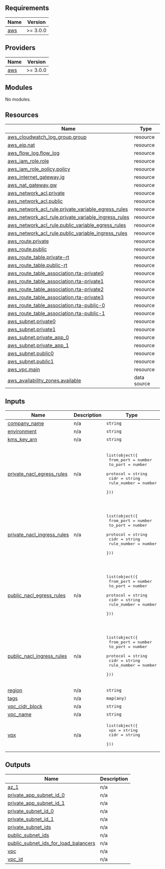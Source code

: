 <!-- BEGIN_TF_DOCS -->
## Requirements

| Name | Version |
|------|---------|
| <a name="requirement_aws"></a> [aws](#requirement\_aws) | >= 3.0.0 |

## Providers

| Name | Version |
|------|---------|
| <a name="provider_aws"></a> [aws](#provider\_aws) | >= 3.0.0 |

## Modules

No modules.

## Resources

| Name | Type |
|------|------|
| [aws_cloudwatch_log_group.group](https://registry.terraform.io/providers/hashicorp/aws/latest/docs/resources/cloudwatch_log_group) | resource |
| [aws_eip.nat](https://registry.terraform.io/providers/hashicorp/aws/latest/docs/resources/eip) | resource |
| [aws_flow_log.flow_log](https://registry.terraform.io/providers/hashicorp/aws/latest/docs/resources/flow_log) | resource |
| [aws_iam_role.role](https://registry.terraform.io/providers/hashicorp/aws/latest/docs/resources/iam_role) | resource |
| [aws_iam_role_policy.policy](https://registry.terraform.io/providers/hashicorp/aws/latest/docs/resources/iam_role_policy) | resource |
| [aws_internet_gateway.ig](https://registry.terraform.io/providers/hashicorp/aws/latest/docs/resources/internet_gateway) | resource |
| [aws_nat_gateway.gw](https://registry.terraform.io/providers/hashicorp/aws/latest/docs/resources/nat_gateway) | resource |
| [aws_network_acl.private](https://registry.terraform.io/providers/hashicorp/aws/latest/docs/resources/network_acl) | resource |
| [aws_network_acl.public](https://registry.terraform.io/providers/hashicorp/aws/latest/docs/resources/network_acl) | resource |
| [aws_network_acl_rule.private_variable_egress_rules](https://registry.terraform.io/providers/hashicorp/aws/latest/docs/resources/network_acl_rule) | resource |
| [aws_network_acl_rule.private_variable_ingress_rules](https://registry.terraform.io/providers/hashicorp/aws/latest/docs/resources/network_acl_rule) | resource |
| [aws_network_acl_rule.public_variable_egress_rules](https://registry.terraform.io/providers/hashicorp/aws/latest/docs/resources/network_acl_rule) | resource |
| [aws_network_acl_rule.public_variable_ingress_rules](https://registry.terraform.io/providers/hashicorp/aws/latest/docs/resources/network_acl_rule) | resource |
| [aws_route.private](https://registry.terraform.io/providers/hashicorp/aws/latest/docs/resources/route) | resource |
| [aws_route.public](https://registry.terraform.io/providers/hashicorp/aws/latest/docs/resources/route) | resource |
| [aws_route_table.private-rt](https://registry.terraform.io/providers/hashicorp/aws/latest/docs/resources/route_table) | resource |
| [aws_route_table.public-rt](https://registry.terraform.io/providers/hashicorp/aws/latest/docs/resources/route_table) | resource |
| [aws_route_table_association.rta-private0](https://registry.terraform.io/providers/hashicorp/aws/latest/docs/resources/route_table_association) | resource |
| [aws_route_table_association.rta-private1](https://registry.terraform.io/providers/hashicorp/aws/latest/docs/resources/route_table_association) | resource |
| [aws_route_table_association.rta-private2](https://registry.terraform.io/providers/hashicorp/aws/latest/docs/resources/route_table_association) | resource |
| [aws_route_table_association.rta-private3](https://registry.terraform.io/providers/hashicorp/aws/latest/docs/resources/route_table_association) | resource |
| [aws_route_table_association.rta-public-0](https://registry.terraform.io/providers/hashicorp/aws/latest/docs/resources/route_table_association) | resource |
| [aws_route_table_association.rta-public-1](https://registry.terraform.io/providers/hashicorp/aws/latest/docs/resources/route_table_association) | resource |
| [aws_subnet.private0](https://registry.terraform.io/providers/hashicorp/aws/latest/docs/resources/subnet) | resource |
| [aws_subnet.private1](https://registry.terraform.io/providers/hashicorp/aws/latest/docs/resources/subnet) | resource |
| [aws_subnet.private_app_0](https://registry.terraform.io/providers/hashicorp/aws/latest/docs/resources/subnet) | resource |
| [aws_subnet.private_app_1](https://registry.terraform.io/providers/hashicorp/aws/latest/docs/resources/subnet) | resource |
| [aws_subnet.public0](https://registry.terraform.io/providers/hashicorp/aws/latest/docs/resources/subnet) | resource |
| [aws_subnet.public1](https://registry.terraform.io/providers/hashicorp/aws/latest/docs/resources/subnet) | resource |
| [aws_vpc.main](https://registry.terraform.io/providers/hashicorp/aws/latest/docs/resources/vpc) | resource |
| [aws_availability_zones.available](https://registry.terraform.io/providers/hashicorp/aws/latest/docs/data-sources/availability_zones) | data source |

## Inputs

| Name | Description | Type | Default | Required |
|------|-------------|------|---------|:--------:|
| <a name="input_company_name"></a> [company\_name](#input\_company\_name) | n/a | `string` | n/a | yes |
| <a name="input_environment"></a> [environment](#input\_environment) | n/a | `string` | n/a | yes |
| <a name="input_kms_key_arn"></a> [kms\_key\_arn](#input\_kms\_key\_arn) | n/a | `string` | n/a | yes |
| <a name="input_private_nacl_egress_rules"></a> [private\_nacl\_egress\_rules](#input\_private\_nacl\_egress\_rules) | n/a | <pre>list(object({<br>    from_port   = number<br>    to_port     = number<br>    protocol    = string<br>    cidr        = string<br>    rule_number = number<br>  }))</pre> | <pre>[<br>  {<br>    "cidr": "0.0.0.0/0",<br>    "from_port": 0,<br>    "protocol": "-1",<br>    "rule_number": 10,<br>    "to_port": 0<br>  }<br>]</pre> | no |
| <a name="input_private_nacl_ingress_rules"></a> [private\_nacl\_ingress\_rules](#input\_private\_nacl\_ingress\_rules) | n/a | <pre>list(object({<br>    from_port   = number<br>    to_port     = number<br>    protocol    = string<br>    cidr        = string<br>    rule_number = number<br>  }))</pre> | <pre>[<br>  {<br>    "cidr": "0.0.0.0/0",<br>    "from_port": 0,<br>    "protocol": "-1",<br>    "rule_number": 10,<br>    "to_port": 0<br>  }<br>]</pre> | no |
| <a name="input_public_nacl_egress_rules"></a> [public\_nacl\_egress\_rules](#input\_public\_nacl\_egress\_rules) | n/a | <pre>list(object({<br>    from_port   = number<br>    to_port     = number<br>    protocol    = string<br>    cidr        = string<br>    rule_number = number<br>  }))</pre> | <pre>[<br>  {<br>    "cidr": "0.0.0.0/0",<br>    "from_port": 0,<br>    "protocol": "-1",<br>    "rule_number": 10,<br>    "to_port": 0<br>  }<br>]</pre> | no |
| <a name="input_public_nacl_ingress_rules"></a> [public\_nacl\_ingress\_rules](#input\_public\_nacl\_ingress\_rules) | n/a | <pre>list(object({<br>    from_port   = number<br>    to_port     = number<br>    protocol    = string<br>    cidr        = string<br>    rule_number = number<br>  }))</pre> | <pre>[<br>  {<br>    "cidr": "0.0.0.0/0",<br>    "from_port": 0,<br>    "protocol": "-1",<br>    "rule_number": 10,<br>    "to_port": 0<br>  }<br>]</pre> | no |
| <a name="input_region"></a> [region](#input\_region) | n/a | `string` | n/a | yes |
| <a name="input_tags"></a> [tags](#input\_tags) | n/a | `map(any)` | n/a | yes |
| <a name="input_vpc_cidr_block"></a> [vpc\_cidr\_block](#input\_vpc\_cidr\_block) | n/a | `string` | n/a | yes |
| <a name="input_vpc_name"></a> [vpc\_name](#input\_vpc\_name) | n/a | `string` | n/a | yes |
| <a name="input_vpx"></a> [vpx](#input\_vpx) | n/a | <pre>list(object({<br>    vpx  = string<br>    cidr = string<br>  }))</pre> | `[]` | no |

## Outputs

| Name | Description |
|------|-------------|
| <a name="output_az_1"></a> [az\_1](#output\_az\_1) | n/a |
| <a name="output_private_app_subnet_id_0"></a> [private\_app\_subnet\_id\_0](#output\_private\_app\_subnet\_id\_0) | n/a |
| <a name="output_private_app_subnet_id_1"></a> [private\_app\_subnet\_id\_1](#output\_private\_app\_subnet\_id\_1) | n/a |
| <a name="output_private_subnet_id_0"></a> [private\_subnet\_id\_0](#output\_private\_subnet\_id\_0) | n/a |
| <a name="output_private_subnet_id_1"></a> [private\_subnet\_id\_1](#output\_private\_subnet\_id\_1) | n/a |
| <a name="output_private_subnet_ids"></a> [private\_subnet\_ids](#output\_private\_subnet\_ids) | n/a |
| <a name="output_public_subnet_ids"></a> [public\_subnet\_ids](#output\_public\_subnet\_ids) | n/a |
| <a name="output_public_subnet_ids_for_load_balancers"></a> [public\_subnet\_ids\_for\_load\_balancers](#output\_public\_subnet\_ids\_for\_load\_balancers) | n/a |
| <a name="output_vpc"></a> [vpc](#output\_vpc) | n/a |
| <a name="output_vpc_id"></a> [vpc\_id](#output\_vpc\_id) | n/a |
<!-- END_TF_DOCS -->